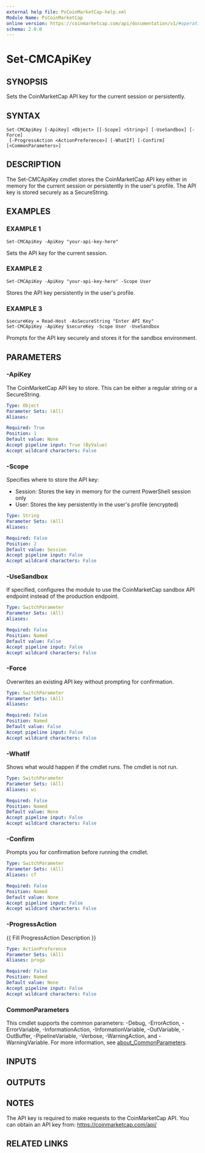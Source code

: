 ```yaml
---
external help file: PsCoinMarketCap-help.xml
Module Name: PsCoinMarketCap
online version: https://coinmarketcap.com/api/documentation/v1/#operation/getV1CryptocurrencyTrendingLatest
schema: 2.0.0
---
```


# Set-CMCApiKey

## SYNOPSIS
Sets the CoinMarketCap API key for the current session or persistently.

## SYNTAX

```
Set-CMCApiKey [-ApiKey] <Object> [[-Scope] <String>] [-UseSandbox] [-Force]
 [-ProgressAction <ActionPreference>] [-WhatIf] [-Confirm] [<CommonParameters>]
```

## DESCRIPTION
The Set-CMCApiKey cmdlet stores the CoinMarketCap API key either in memory for the current session
or persistently in the user's profile.
The API key is stored securely as a SecureString.

## EXAMPLES

### EXAMPLE 1
```
Set-CMCApiKey -ApiKey "your-api-key-here"
```

Sets the API key for the current session.

### EXAMPLE 2
```
Set-CMCApiKey -ApiKey "your-api-key-here" -Scope User
```

Stores the API key persistently in the user's profile.

### EXAMPLE 3
```
$secureKey = Read-Host -AsSecureString "Enter API Key"
Set-CMCApiKey -ApiKey $secureKey -Scope User -UseSandbox
```

Prompts for the API key securely and stores it for the sandbox environment.

## PARAMETERS

### -ApiKey
The CoinMarketCap API key to store.
This can be either a regular string or a SecureString.

```yaml
Type: Object
Parameter Sets: (All)
Aliases:

Required: True
Position: 1
Default value: None
Accept pipeline input: True (ByValue)
Accept wildcard characters: False
```

### -Scope
Specifies where to store the API key:
- Session: Stores the key in memory for the current PowerShell session only
- User: Stores the key persistently in the user's profile (encrypted)

```yaml
Type: String
Parameter Sets: (All)
Aliases:

Required: False
Position: 2
Default value: Session
Accept pipeline input: False
Accept wildcard characters: False
```

### -UseSandbox
If specified, configures the module to use the CoinMarketCap sandbox API endpoint
instead of the production endpoint.

```yaml
Type: SwitchParameter
Parameter Sets: (All)
Aliases:

Required: False
Position: Named
Default value: False
Accept pipeline input: False
Accept wildcard characters: False
```

### -Force
Overwrites an existing API key without prompting for confirmation.

```yaml
Type: SwitchParameter
Parameter Sets: (All)
Aliases:

Required: False
Position: Named
Default value: False
Accept pipeline input: False
Accept wildcard characters: False
```

### -WhatIf
Shows what would happen if the cmdlet runs.
The cmdlet is not run.

```yaml
Type: SwitchParameter
Parameter Sets: (All)
Aliases: wi

Required: False
Position: Named
Default value: None
Accept pipeline input: False
Accept wildcard characters: False
```

### -Confirm
Prompts you for confirmation before running the cmdlet.

```yaml
Type: SwitchParameter
Parameter Sets: (All)
Aliases: cf

Required: False
Position: Named
Default value: None
Accept pipeline input: False
Accept wildcard characters: False
```

### -ProgressAction
{{ Fill ProgressAction Description }}

```yaml
Type: ActionPreference
Parameter Sets: (All)
Aliases: proga

Required: False
Position: Named
Default value: None
Accept pipeline input: False
Accept wildcard characters: False
```

### CommonParameters
This cmdlet supports the common parameters: -Debug, -ErrorAction, -ErrorVariable, -InformationAction, -InformationVariable, -OutVariable, -OutBuffer, -PipelineVariable, -Verbose, -WarningAction, and -WarningVariable. For more information, see [about_CommonParameters](http://go.microsoft.com/fwlink/?LinkID=113216).

## INPUTS

## OUTPUTS

## NOTES
The API key is required to make requests to the CoinMarketCap API.
You can obtain an API key from: https://coinmarketcap.com/api/

## RELATED LINKS

